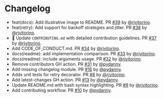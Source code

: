 # Changelog

* feat(docs): Add illustrative image to README. PR [#39](https://github.com/pydanny/refry/pull/39) by [@rjvitorino](https://github.com/rjvitorino).
* feat(retry): Add support for backoff strategies and jitter. PR [#38](https://github.com/pydanny/refry/pull/38) by [@rjvitorino](https://github.com/rjvitorino).
* 📝 Update `CONTRIBUTING.md` with detailed contribution guidelines. PR [#37](https://github.com/pydanny/refry/pull/37) by [@rjvitorino](https://github.com/rjvitorino).
* Add CODE_OF_CONDUCT.md. PR [#34](https://github.com/pydanny/refry/pull/34) by [@rjvitorino](https://github.com/rjvitorino).
* docs(readme): add implementation comparison. PR [#33](https://github.com/pydanny/refry/pull/33) by [@rjvitorino](https://github.com/rjvitorino).
* docs(readme): include arguments usage. PR [#32](https://github.com/pydanny/refry/pull/32) by [@rjvitorino](https://github.com/rjvitorino).
* Remove contributors GH action. PR [#31](https://github.com/pydanny/refry/pull/31) by [@pydanny](https://github.com/pydanny).
* Add missing changelog module. PR [#16](https://github.com/pydanny/refry/pull/16) by [@pydanny](https://github.com/pydanny).
* Adds unit tests for retry decorator. PR [#8](https://github.com/pydanny/refry/pull/8) by [@rjvitorino](https://github.com/rjvitorino).
* Add latest-changes GH action. PR [#13](https://github.com/pydanny/refry/pull/13) by [@pydanny](https://github.com/pydanny).
* Update README.md with bash syntax highlighting. PR [#9](https://github.com/pydanny/refry/pull/9) by [@rjvitorino](https://github.com/rjvitorino).
* Add contributing workflow. PR [#10](https://github.com/pydanny/refry/pull/10) by [@pydanny](https://github.com/pydanny).
